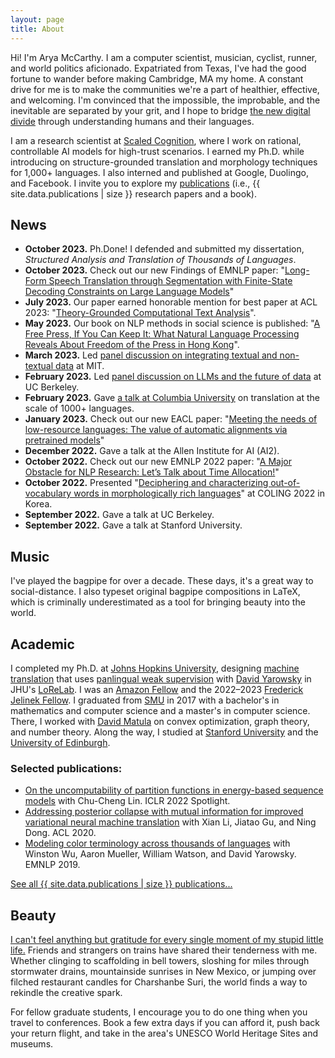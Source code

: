 ```yaml
---
layout: page
title: About
---
```



Hi! I'm Arya McCarthy. I am a computer scientist, musician, cyclist, runner, and world politics aficionado. Expatriated from Texas, I've had the good fortune to wander before making Cambridge, MA my home. A constant drive for me is to make the communities we're a part of healthier, effective, and welcoming. I'm convinced that the impossible, the improbable, and the inevitable are separated by your grit, and I hope to bridge [the new digital divide](https://hilltopicssmu.wordpress.com/2017/04/08/the-new-digital-divide-language-is-the-impediment-to-information-access/) through understanding humans and their languages.

I am a research scientist at [Scaled Cognition][sc], where I work on rational, controllable AI models for high-trust scenarios. I earned my Ph.D. while introducing on structure-grounded translation and morphology techniques for 1,000+ languages. I also interned and published at Google, Duolingo, and Facebook. I invite you to explore my [publications](publications) (i.e., {{ site.data.publications | size }} research papers and a book).

## News

- **October 2023.** Ph.Done! I defended and submitted my dissertation, _Structured Analysis and Translation of Thousands of Languages_.
- **October 2023.** Check out our new Findings of EMNLP paper: "[Long-Form Speech Translation through Segmentation with Finite-State Decoding Constraints on Large Language Models](https://arxiv.org/abs/2310.13678)"
- **July 2023.** Our paper earned honorable mention for best paper at ACL 2023: "[Theory-Grounded Computational Text Analysis](https://aclanthology.org/2023.acl-short.136/)".
- **May 2023.** Our book on NLP methods in social science is published: "[A Free Press, If You Can Keep It: What Natural Language Processing Reveals About Freedom of the Press in Hong Kong](https://link.springer.com/book/10.1007/978-3-031-27584-5)".
- **March 2023.** Led [panel discussion on integrating textual and non-textual data](https://cassandra.cs.jhu.edu/roundtables/mit/) at MIT.
- **February 2023.** Led [panel discussion on LLMs and the future of data](https://cassandra.cs.jhu.edu/roundtables/berkeley/) at UC Berkeley.
- **February 2023.** Gave [a talk at Columbia University](http://www.cs.columbia.edu/nlp/nlp_seminar.html) on translation at the scale of 1000+ languages.
- **January 2023.** Check out our new EACL paper: "[Meeting the needs of low-resource languages: The value of automatic alignments via pretrained models](https://aclanthology.org/2023.eacl-main.280/)"
- **December 2022.** Gave a talk at the Allen Institute for AI (AI2).
- **October 2022.** Check out our new EMNLP 2022 paper: "[A Major Obstacle for NLP Research: Let’s Talk about Time Allocation!](https://aclanthology.org/2022.emnlp-main.612/)"
- **October 2022.** Presented "[Deciphering and characterizing out-of-vocabulary words in morphologically rich languages](https://aclanthology.org/2022.coling-1.472/)" at COLING 2022 in Korea.
- **September 2022.** Gave a talk at UC Berkeley.
- **September 2022.** Gave a talk at Stanford University.

## Music

I've played the bagpipe for over a decade. These days, it's a great way to social-distance. I also typeset original bagpipe compositions in LaTeX, which is criminally underestimated as a tool for bringing beauty into the world.

## Academic

I completed my Ph.D. at [Johns Hopkins University](https://www.jhu.edu), designing [machine translation](https://en.wikipedia.org/wiki/Machine_translation) that uses [panlingual weak supervision](https://aclanthology.org/2020.lrec-1.352/) with [David Yarowsky](https://www.cs.jhu.edu/faculty/david-yarowsky/) in JHU's [LoReLab](https://www.cs.jhu.edu/~arya/yarowsky-lab/). 
I was an [Amazon Fellow](https://ai2ai.engineering.jhu.edu/2022-2023-ai2ai-fellows/) and the 2022–2023 [Frederick Jelinek Fellow](https://www.clsp.jhu.edu/about/jelinek-fellowship/).
I graduated from [SMU](https://en.wikipedia.org/wiki/Southern_Methodist_University) in 2017 with a bachelor's in mathematics and computer science and a master's in computer science. There, I worked with [David Matula](http://lyle.smu.edu/~matula/) on convex optimization, graph theory, and number theory.
Along the way, I studied at [Stanford University](https://www.stanford.edu) and the [University of Edinburgh](https://www.ed.ac.uk).

### Selected publications:

* [On the uncomputability of partition functions in energy-based sequence models](https://openreview.net/forum?id=SsPCtEY6yCl) with Chu-Cheng Lin. ICLR 2022 Spotlight.
* [Addressing posterior collapse with mutual information for improved variational neural machine translation](http://dx.doi.org/10.18653/v1/2020.acl-main.753) with Xian Li, Jiatao Gu, and Ning Dong. ACL 2020.
* [Modeling color terminology across thousands of languages](http://dx.doi.org/10.18653/v1/D19-1229) with Winston Wu, Aaron Mueller, William Watson, and David Yarowsky. EMNLP 2019.

[See all {{ site.data.publications | size }} publications...](publications)

## Beauty

[I can't feel anything but gratitude for every single moment of my stupid little life.](http://philhaverstick.com/8-09-02.html) Friends and strangers on trains have shared their tenderness with me. Whether clinging to scaffolding in bell towers, sloshing for miles through stormwater drains, mountainside sunrises in New Mexico, or jumping over filched restaurant candles for Charshanbe Suri, the world finds a way to rekindle the creative spark.

For fellow graduate students, I encourage you to do one thing when you travel to conferences. Book a few extra days if you can afford it, push back your return flight, and take in the area's UNESCO World Heritage Sites and museums.

[1]: https://scholar.google.com/citations?user=erysFsoAAAAJ&hl=en&oi=ao
[sc]: https://scaledcognition.ai
